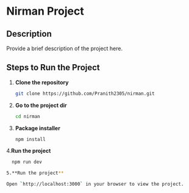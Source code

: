 # Nirman Project

## Description
Provide a brief description of the project here.

## Steps to Run the Project

1. **Clone the repository**
   ```bash
   git clone https://github.com/Pranith2305/nirman.git

2. **Go to the project dir**
   ```bash
   cd nirman

3. **Package installer**
   ```bash
   npm install

4.**Run the project**
  ```bash
    npm run dev

5.**Run the project**

Open `http://localhost:3000` in your browser to view the project.




